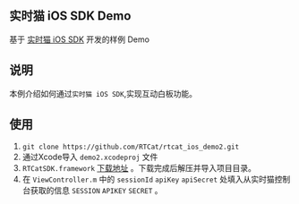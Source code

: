 ## 实时猫 iOS SDK Demo
基于 [实时猫 iOS SDK](https://shishimao.com) 开发的样例 Demo

## 说明
本例介绍如何通过`实时猫 iOS SDK`,实现互动白板功能。

## 使用

1. `git clone https://github.com/RTCat/rtcat_ios_demo2.git`
2. 通过Xcode导入 `demo2.xcodeproj` 文件
3. `RTCatSDK.framework` [下载地址](https://cdn.realtimecat.com/realtimecat/rtc-ios-sdk-0.2.zip) 。下载完成后解压并导入项目目录。
4. 在 `ViewController.m` 中的 `sessionId` `apiKey` `apiSecret` 处填入从实时猫控制台获取的信息 `SESSION` `APIKEY` `SECRET` 。






